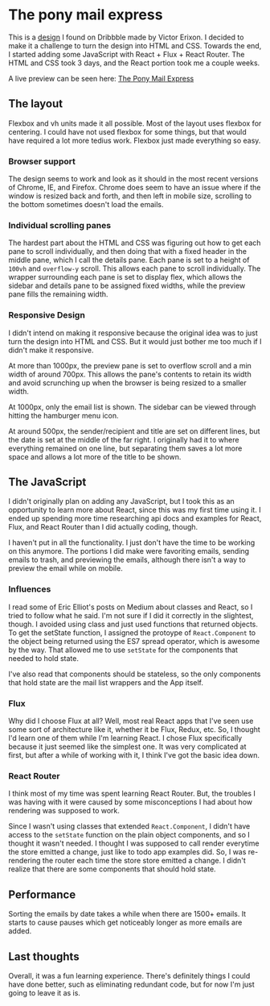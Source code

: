 
# The pony mail express

This is a [design](https://dribbble.com/shots/1283529-The-Pony-Express-Mail) I found on Dribbble made by Victor Erixon. I decided to make it a challenge to turn the design into HTML and CSS. Towards the end, I started adding some JavaScript with React + Flux + React Router. The HTML and CSS took 3 days, and the React portion took me a couple weeks. 

A live preview can be seen here:
[The Pony Mail Express](http://www.anthonykoch.com/ponymail/inbox/)


## The layout 

Flexbox and vh units made it all possible. Most of the layout uses flexbox for centering. I could have not used flexbox for some things, but that would have required a lot more tedius work. Flexbox just made everything so easy. 


### Browser support 

The design seems to work and look as it should in the most recent versions of Chrome, IE, and Firefox. Chrome does seem to have an issue where if the window is resized back and forth, and then left in mobile size, scrolling to the bottom sometimes doesn't load the emails. 


### Individual scrolling panes

The hardest part about the HTML and CSS was figuring out how to get each pane to scroll individually, and then doing that with a fixed header in the middle pane, which I call the details pane. Each pane is set to a height of `100vh` and `overflow-y` scroll. This allows each pane to scroll individually. The wrapper surrounding each pane is set to display flex, which allows the sidebar and details pane to be assigned fixed widths, while the preview pane fills the remaining width. 


### Responsive Design

I didn't intend on making it responsive because the original idea was to just turn the design into HTML and CSS. But it would just bother me too much if I didn't make it responsive. 

At more than 1000px, the preview pane is set to overflow scroll and a min width of around 700px. This allows the pane's contents to retain its width and avoid scrunching up when the browser is being resized to a smaller width.

At 1000px, only the email list is shown. The sidebar can be viewed through hitting the hamburger menu icon. 

At around 500px, the sender/recipient and title are set on different lines, but the date is set at the middle of the far right. I originally had it to where everything remained on one line, but separating them saves a lot more space and allows a lot more of the title to be shown. 


## The JavaScript

I didn't originally plan on adding any JavaScript, but I took this as an opportunity to learn more about React, since this was my first time using it. I ended up spending more time researching api docs and examples for React, Flux, and React Router than I did actually coding, though. 

I haven't put in all the functionality. I just don't have the time to be working on this anymore. The portions I did make were favoriting emails, sending emails to trash, and previewing the emails, although there isn't a way to preview the email while on mobile.


### Influences

I read some of Eric Elliot's posts on Medium about classes and React, so I tried to follow what he said. I'm not sure if I did it correctly in the slightest, though. I avoided using class and just used functions that returned objects. To get the setState function, I assigned the protoype of `React.Component` to the object being returned using the ES7 spread operator, which is awesome by the way. That allowed me to use `setState` for the components that needed to hold state. 

I've also read that components should be stateless, so the only components that hold state are the mail list wrappers and the App itself. 


### Flux

Why did I choose Flux at all? Well, most real React apps that I've seen use some sort of architecture like it, whether it be Flux, Redux, etc. So, I thought I'd learn one of them while I'm learning React. I chose Flux specifically because it just seemed like the simplest one. It was very complicated at first, but after a while of working with it, I think I've got the basic idea down.


### React Router

I think most of my time was spent learning React Router. But, the troubles I was having with it were caused by some misconceptions I had about how rendering was supposed to work. 

Since I wasn't using classes that extended `React.Component`, I didn't have access to the `setState` function on the plain object components, and so I thought it wasn't needed. I thought I was supposed to call render everytime the store emitted a change, just like to todo app examples did. So, I was re-rendering the router each time the store store emitted a change. I didn't realize that there are some components that should hold state. 


## Performance

Sorting the emails by date takes a while when there are 1500+ emails. It starts to cause pauses which get noticeably longer as more emails are added. 


## Last thoughts 

Overall, it was a fun learning experience. There's definitely things I could have done better, such as eliminating redundant code, but for now I'm just going to leave it as is. 


